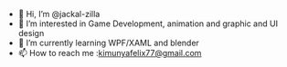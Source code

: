 - 👋 Hi, I’m @jackal-zilla
- 👀 I’m interested in Game Development, animation and graphic and UI design
- 🌱 I’m currently learning WPF/XAML and blender
- 📫 How to reach me :kimunyafelix77@gmail.com

<!---
jackal-zilla/jackal-zilla is a ✨ special ✨ repository because its `README.md` (this file) appears on your GitHub profile.
You can click the Preview link to take a look at your changes.
--->
